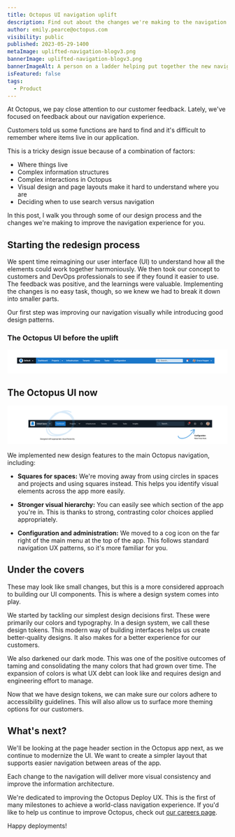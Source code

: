 ```yaml
---
title: Octopus UI navigation uplift
description: Find out about the changes we're making to the navigation experience in Octopus Deploy.
author: emily.pearce@octopus.com
visibility: public
published: 2023-05-29-1400
metaImage: uplifted-navigation-blogv3.png
bannerImage: uplifted-navigation-blogv3.png
bannerImageAlt: A person on a ladder helping put together the new navigation.
isFeatured: false
tags: 
  - Product
---
```


At Octopus, we pay close attention to our customer feedback. Lately, we've focused on feedback about our navigation experience. 

Customers told us some functions are hard to find and it's difficult to remember where items live in our application. 

This is a tricky design issue because of a combination of factors:

- Where things live
- Complex information structures
- Complex interactions in Octopus
- Visual design and page layouts make it hard to understand where you are
- Deciding when to use search versus navigation

In this post, I walk you through some of our design process and the changes we're making to improve the navigation experience for you.

## Starting the redesign process

We spent time reimagining our user interface (UI) to understand how all the elements could work together harmoniously. We then took our concept to customers and DevOps professionals to see if they found it easier to use. The feedback was positive, and the learnings were valuable. Implementing the changes is no easy task, though, so we knew we had to break it down into smaller parts.

Our first step was improving our navigation visually while introducing good design patterns.

### The Octopus UI before the uplift

![Screen shot of Octopus Deploy navigation before we started the redesign](navigation-before.png)

## The Octopus UI now 

![Screen shot of Octopus Deploy navigation now we've started the uplift](navigation-after.png)

We implemented new design features to the main Octopus navigation, including:

- **Squares for spaces:** We're moving away from using circles in spaces and projects and using squares instead. This helps you identify visual elements across the app more easily.

- **Stronger visual hierarchy:** You can easily see which section of the app you're in. This is thanks to strong, contrasting color choices applied appropriately.

- **Configuration and administration:** We moved to a cog icon on the far right of the main menu at the top of the app. This follows standard navigation UX patterns, so it's more familiar for you.


## Under the covers

These may look like small changes, but this is a more considered approach to building our UI components. This is where a design system comes into play.

We started by tackling our simplest design decisions first. These were primarily our colors and typography. In a design system, we call these design tokens. This modern way of building interfaces helps us create better-quality designs. It also makes for a better experience for our customers. 

We also darkened our dark mode. This was one of the positive outcomes of taming and consolidating the many colors that had grown over time. The expansion of colors is what UX debt can look like and requires design and engineering effort to manage.

Now that we have design tokens, we can make sure our colors adhere to accessibility guidelines. This will also allow us to surface more theming options for our customers. 


## What's next?

We'll be looking at the page header section in the Octopus app next, as we continue to modernize the UI. We want to create a simpler layout that supports easier navigation between areas of the app. 

Each change to the navigation will deliver more visual consistency and improve the information architecture.

We're dedicated to improving the Octopus Deploy UX. This is the first of many milestones to achieve a world-class navigation experience. If you'd like to help us continue to improve Octopus, check out [our careers page](https://octopus.com/company/careers).

Happy deployments!
